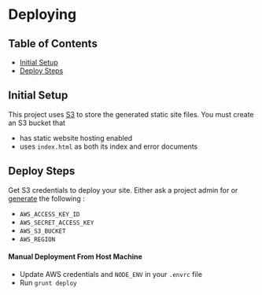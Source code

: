# Deploying

## Table of Contents

* [Initial Setup](#initial-setup)
* [Deploy Steps](#deploy-steps)

## Initial Setup

This project uses [S3](https://aws.amazon.com/s3/) to store the generated static site files. You must create an S3 bucket that

- has static website hosting enabled
- uses `index.html` as both its index and error documents

## Deploy Steps

Get S3 credentials to deploy your site. Either ask a project admin for or [generate](http://docs.aws.amazon.com/IAM/latest/UserGuide/id_credentials_access-keys.html#Using_CreateAccessKey) the following :

- `AWS_ACCESS_KEY_ID`
- `AWS_SECRET_ACCESS_KEY`
- `AWS_S3_BUCKET`
- `AWS_REGION`

#### Manual Deployment From Host Machine

* Update AWS credentials and `NODE_ENV` in your `.envrc` file
* Run `grunt deploy`
